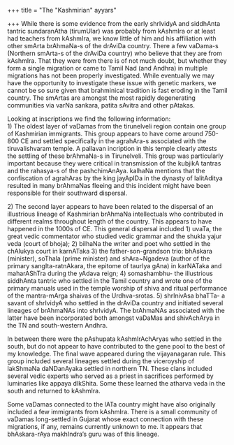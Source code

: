 +++
title = "The \"Kashmirian\" ayyars"

+++
While there is some evidence from the early shrIvidyA and siddhAnta
tantric sundaranAtha (tirumUlar) was probably from kAshmIra or at least
had teachers from kAshmIra, we know little of him and his affiliation
with other smArta brAhmaNa-s of the drAviDa country. There a few
vaDama-s (Northern smArta-s of the drAviDa country) who believe that
they are from kAshmIra. That they were from there is of not much doubt,
but whether they form a single migration or came to Tamil Nad (and
Andhra) in multiple migrations has not been properly investigated. While
eventually we may have the opportunity to investigate these issue with
genetic markers, we cannot be so sure given that brahminical tradition
is fast eroding in the Tamil country. The smArtas are amongst the most
rapidly degenerating communities via varNa sankara, patita sAvitra and
other pAtakas.

Looking at inscriptions we find the following information:  
1\) The oldest layer of vaDamas from the tirunelveli region contain one
group of Kashmirian immigrants. This group appears to have come around
750-800 CE and settled specifically in the agrahAra-s associated with
the tiruvalishvaram temple. A pallavan incription in this temple clearly
attests the settling of these brAhmaNa-s in Tirunelveli. This group was
particularly important because they were critical in transmission of the
kubjikA tantras and the rahasya-s of the pashchimAnAya. kalhaNa mentions
that the confiscation of agrahAras by the king jayApIDa in the dynasty
of lalitAditya resulted in many brAhmaNas fleeing and this incident
might have been responsible for their southward dispersal.

2\) The second layer appears to have been related to the dispersal of an
illustrious lineage of Kashmirian brAhmaNa intellectuals who contributed
in different realms throughout length of the country. This appears to
have happened in the 1000s of CE. This general dispersal included 1)
uvaTa, the great vedic commentator who studied vedic grammar and the
shukla yajur veda (court of bhoja); 2) bilhaNa the writer and poet who
settled in the chAlukya court in karnATaka 3) the father-son-grandson
trio: bhAskara (minister), soThala (prime minister) and shAra\~Ngadeva
(author of the primary sangIta-ratnAkara, the epitome of taurIya gAna)
in karNATaka and maharAShTra during the yAdava reign; 4) somashambhu-
the illustrious siddhAnta tantric who settled in the Tamil country and
wrote one of the primary manuals used in the temple worship of shiva and
ritual performance of the mantra-mArga shaivas of the Urdhva-srotas. 5)
shrInivAsa bhaTTa- a savant of shrIvidyA who settled in the drAviDa
country and initiated several lineages of brAhmaNAs into shrIvidyA. The
brAhmaNAs associated with the latter have been incorporated both amongst
vaDaMas and shivAchArya in the TN and south-western Andhra.

In between there were the pAshupata kAshmIrAchAryas who settled in the
south, but do not appear to have contributed to the gene pool to the
best of my knowledge. The final wave appeared during the vijayanagaran
rule. This group included several lineages settled during the
viceroyship of lakShmaNa daNDanAyaka settled in northern TN. These clans
included several vedic experts who served as a priest in sacrifices
performed by luminaries like appaya dIkShita. Some these learned the
atharva veda in the south and returned to kAshmIra.

Some vaDamas connected to the lATa country might have also originally
included a few immigrants from kAshmIra. There is a small community of
vaDamas long-settled in Gujarat whose exact connection with these
migrations, if any, remains currently unknown to me. It appears that
bhAskara-rAya makhIndra’s guru was of this lineage.
